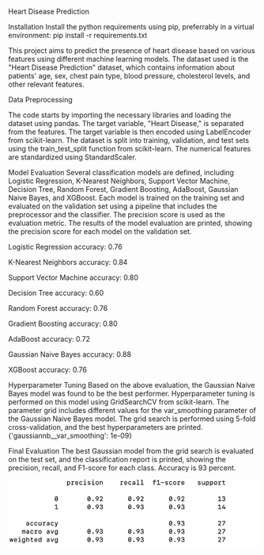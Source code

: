 Heart Disease Prediction

Installation
Install the python requirements using pip, preferrably in a virtual environment: pip install -r requirements.txt

This project aims to predict the presence of heart disease based on various features using different machine learning models. The dataset used is the "Heart Disease Prediction" dataset, which contains information about patients' age, sex, chest pain type, blood pressure, cholesterol levels, and other relevant features.




Data Preprocessing

The code starts by importing the necessary libraries and loading the dataset using pandas. The target variable, "Heart Disease," is separated from the features. The target variable is then encoded using LabelEncoder from scikit-learn.
The dataset is split into training, validation, and test sets using the train_test_split function from scikit-learn. The numerical features are standardized using StandardScaler.

Model Evaluation
Several classification models are defined, including Logistic Regression, K-Nearest Neighbors, Support Vector Machine, Decision Tree, Random Forest, Gradient Boosting, AdaBoost, Gaussian Naive Bayes, and XGBoost.
Each model is trained on the training set and evaluated on the validation set using a pipeline that includes the preprocessor and the classifier. The precision score is used as the evaluation metric.
The results of the model evaluation are printed, showing the precision score for each model on the validation set.

Logistic Regression accuracy: 0.76

K-Nearest Neighbors accuracy: 0.84

Support Vector Machine accuracy: 0.80

Decision Tree accuracy: 0.60

Random Forest accuracy: 0.76

Gradient Boosting accuracy: 0.80

AdaBoost accuracy: 0.72

Gaussian Naive Bayes accuracy: 0.88

XGBoost accuracy: 0.76


Hyperparameter Tuning
Based on the above evaluation, the Gaussian Naive Bayes model was found to be the best performer. Hyperparameter tuning is performed on this model using GridSearchCV from scikit-learn. The parameter grid includes different values for the var_smoothing parameter of the Gaussian Naive Bayes model.
The grid search is performed using 5-fold cross-validation, and the best hyperparameters are printed.
{'gaussiannb__var_smoothing': 1e-09}

Final Evaluation
The best Gaussian model from the grid search is evaluated on the test set, and the classification report is printed, showing the precision, recall, and F1-score for each class. Accuracy is 93 percent.

![alt text](image.png)
